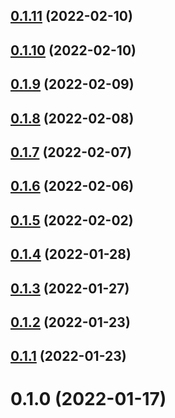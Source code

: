 ## [0.1.11](https://github.com/jeremymv2/pi_k8s/compare/0.1.10...0.1.11) (2022-02-10)



## [0.1.10](https://github.com/jeremymv2/pi_k8s/compare/0.1.9...0.1.10) (2022-02-10)



## [0.1.9](https://github.com/jeremymv2/pi_k8s/compare/0.1.8...0.1.9) (2022-02-09)



## [0.1.8](https://github.com/jeremymv2/pi_k8s/compare/0.1.7...0.1.8) (2022-02-08)



## [0.1.7](https://github.com/jeremymv2/pi_k8s/compare/0.1.6...0.1.7) (2022-02-07)



## [0.1.6](https://github.com/jeremymv2/pi_k8s/compare/0.1.5...0.1.6) (2022-02-06)



## [0.1.5](https://github.com/jeremymv2/pi_k8s/compare/0.1.4...0.1.5) (2022-02-02)



## [0.1.4](https://github.com/jeremymv2/pi_k8s/compare/0.1.3...0.1.4) (2022-01-28)



## [0.1.3](https://github.com/jeremymv2/pi_k8s/compare/0.1.2...0.1.3) (2022-01-27)



## [0.1.2](https://github.com/jeremymv2/pi_k8s/compare/0.1.1...0.1.2) (2022-01-23)



## [0.1.1](https://github.com/jeremymv2/pi_k8s/compare/0.1.0...0.1.1) (2022-01-23)



# 0.1.0 (2022-01-17)



